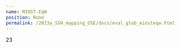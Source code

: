 ```yaml
---
name: MIOST-EqW
position: None
permalink: /2023a_SSH_mapping_OSE/docs/eval_glob_miosteqw.html
---
```


23